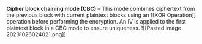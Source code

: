 **Cipher block chaining mode (CBC)** – This mode combines ciphertext from the previous block with current plaintext blocks using an [[XOR Operation]] operation before performing the encryption. An IV is applied to the first plaintext block in a CBC mode to ensure uniqueness.
![[Pasted image 20231026024021.png]]